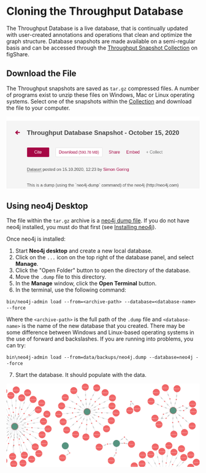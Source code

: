 # Cloning the Throughput Database

The Throughput Database is a live database, that is continually updated with user-created annotations and operations that clean and optimize the graph structure.  Database snapshots are made available on a semi-regular basis and can be accessed through the [Throughput Snapshot Collection](https://doi.org/10.6084/m9.figshare.c.5075912.v1) on figShare.

## Download the File

The Throughput snapshots are saved as `tar.gz` compressed files.  A number of programs exist to unzip these files on Windows, Mac or Linux operating systems.  Select one of the snapshots within the [Collection](https://doi.org/10.6084/m9.figshare.c.5075912.v1) and download the file to your computer.

![](downloadFile.png)

## Using neo4j Desktop

The file within the `tar.gz` archive is a [neo4j dump file](https://neo4j.com/docs/operations-manual/current/tools/dump-load/).  If you do not have neo4j installed, you must do that first (see [Installing neo4j](https://neo4j.com/docs/operations-manual/current/installation/)).

Once neo4j is installed:

1.  Start **Neo4j desktop** and create a new local database.
2.  Click on the `...` icon on the top right of the database panel, and select **Manage**.
3.  Click the "Open Folder" button to open the directory of the database.
4.  Move the `.dump` file to this directory.
5.  In the **Manage** window, click the **Open Terminal** button.
6.  In the terminal, use the following command:

```
bin/neo4j-admin load --from=<archive-path> --database=<database-name> --force
```

Where the `<archive-path>` is the full path of the `.dump` file and `<database-name>` is the name of the new database that you created.  There may be some difference between Windows and Linux-based operating systems in the use of forward and backslashes.  If you are running into problems, you can try:

```
bin\neo4j-admin load --from=data/backups/neo4j.dump --database=neo4j --force
```

7.  Start the database. It should populate with the data.

![](narrowGraphs.png)
